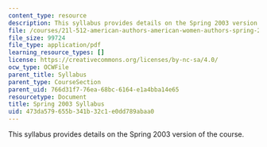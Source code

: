 ```yaml
---
content_type: resource
description: This syllabus provides details on the Spring 2003 version of the course.
file: /courses/21l-512-american-authors-american-women-authors-spring-2003/473da579655b341b32c1e0dd789abaa0_21L512_syllabus_spring_03.pdf
file_size: 99724
file_type: application/pdf
learning_resource_types: []
license: https://creativecommons.org/licenses/by-nc-sa/4.0/
ocw_type: OCWFile
parent_title: Syllabus
parent_type: CourseSection
parent_uid: 766d31f7-76ea-68bc-6164-e1a4bba14e65
resourcetype: Document
title: Spring 2003 Syllabus
uid: 473da579-655b-341b-32c1-e0dd789abaa0
---
```

This syllabus provides details on the Spring 2003 version of the course.